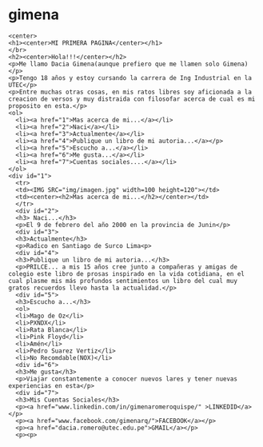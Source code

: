 # gimena

<!DOCTYPE html>

<html>
  <head>
    <title>Gimera Romero</title>
  </head>
<body background="fondo.jpg">

    <center>
    <h1><center>MI PRIMERA PAGINA</center></h1>
    </br>
    <h2><center>Hola!!!</center></h2>
    <p>Me llamo Dacia Gimena(aunque prefiero que me llamen solo Gimena)</p>
    <p>Tengo 18 años y estoy cursando la carrera de Ing Industrial en la UTEC</p>
    <p>Entre muchas otras cosas, en mis ratos libres soy aficionada a la creacion de versos y muy distraida con filosofar acerca de cual es mi proposito en esta.</p>
    <ol>
      <li><a href="1">Mas acerca de mi...</a></li>
      <li><a href="2">Naci</a></li>
      <li><a href="3">Actualmente</a></li>
      <li><a href="4">Publique un libro de mi autoria...</a></p>
      <li><a href="5">Escucho a...</a></li>
      <li><a href="6">Me gusta...</a></li>
      <li><a href="7">Cuentas sociales....</a></li>
    </ol>
    <div id="1">
      <tr>
      <td><IMG SRC="img/imagen.jpg" width=100 height=120"></td>
      <td><center><h2>Mas acerca de mi...</h2></center></td>
      </tr>
      <div id="2">
      <h3> Naci...</h3>
      <p>El 9 de febrero del año 2000 en la provincia de Junin</p>
      <div id="3">
      <h3>Actualmente</h3>
      <p>Radico en Santiago de Surco Lima<p>
      <div id="4">
      <h3>Publique un libro de mi autoria...</h3>
      <p>PRILCE... a mis 15 años cree junto a compañeras y amigas de colegio este libro de prosas inspirado en la vida cotidiana, en el cual plasme mis más profundos sentimientos un libro del cual muy gratos recuerdos llevo hasta la actualidad.</p>
      <div id="5">
      <h3>Escucho a...</h3>
      <ol>
      <li>Mago de Oz</li>
      <li>PXNDX</li>  
      <li>Rata Blanca</li>  
      <li>Pink Floyd</li>  
      <li>Amén</li>
      <li>Pedro Suarez Vertiz</li>
      <li>No Recomdable(NOX)</li>  
      <div id="6">
      <h3>Me gusta</h3>
      <p>Viajar constantemente a conocer nuevos lares y tener nuevas experiencias en esta</p>
      <div id="7">
      <h3>Mis Cuentas Sociales</h3>
      <p><a href="www.linkedin.com/in/gimenaromeroquispe/" >LINKEDID</a></p>
      <p><a href="www.facebook.com/gimenarq/">FACEBOOK</a></p>
      <p><a href="dacia.romero@utec.edu.pe">GMAIL</a></p>
      <p><p>  

</center>
  </body>
</html>
